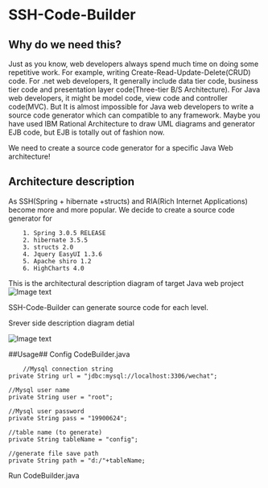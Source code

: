 SSH-Code-Builder
================

## Why do we need this? 

Just as you know, web developers always spend much time on doing some repetitive work. 
For example,  writing Create-Read-Update-Delete(CRUD) code. 
For .net web developers, It generally include data tier code, business tier code and presentation layer code(Three-tier B/S Architecture).
For Java web developers, it might be model code, view code and controller code(MVC). But It is almost impossible for Java web developers  to write a source code generator which can compatible to any framework.
Maybe you have used IBM Rational Architecture to draw UML diagrams and generator EJB code, but EJB is totally out of fashion now. 

We need to create a source code generator for a specific Java Web architecture!

## Architecture description
As SSH(Spring + hibernate +structs) and RIA(Rich Internet Applications) become more and more popular. We decide to create a source code generator for
```
    1. Spring 3.0.5 RELEASE
    2. hibernate 3.5.5
    3. structs 2.0
    4. Jquery EasyUI 1.3.6
    5. Apache shiro 1.2
    6. HighCharts 4.0
```
This is the architectural description diagram of target Java web project 
![Image text](http://raw.github.com/coolsky600/SSH-Code-Builder/master/Raw/Architecture.jpg)

SSH-Code-Builder can generate source code for each level.

Srever side description diagram detial

![Image text](http://raw.github.com/coolsky600/SSH-Code-Builder/master/Raw/ssh.png)

##Usage## 
Config CodeBuilder.java


        //Mysql connection string
	private String url = "jdbc:mysql://localhost:3306/wechat";
	
	//Mysql user name
	private String user = "root";
	
	//Mysql user password
	private String pass = "19900624";
	
	//table name (to generate)
	private String tableName = "config";
	
	//generate file save path
	private String path = "d:/"+tableName;


Run CodeBuilder.java

